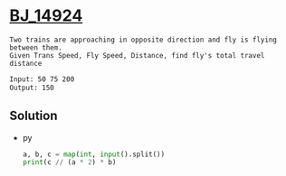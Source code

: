 # [BJ_14924](https://acmicpc.net/problem/14924)

```en
Two trains are approaching in opposite direction and fly is flying between them.
Given Trans Speed, Fly Speed, Distance, find fly's total travel distance
```

```txt
Input: 50 75 200
Output: 150
```

## Solution

* py

  ```py
  a, b, c = map(int, input().split())
  print(c // (a * 2) * b)
  ```
